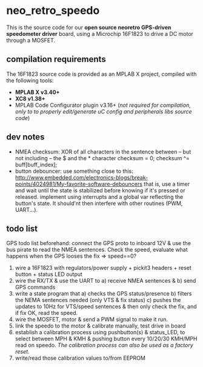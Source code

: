 # neo_retro_speedo
This is the source code for our **open source neoretro GPS-driven speedometer driver** board, using a Microchip 16F1823 to drive a DC motor through a MOSFET.

## compilation requirements
The 16F1823 source code is provided as an MPLAB X project, compiled with the following tools:
- **MPLAB X v3.40+**
- **XC8 v1.38+**
- MPLAB Code Configurator plugin v3.16+ (*not required for compilation, only to to properly edit/generate uC config and peripherals libs source code*)

## dev notes

- NMEA checksum:
XOR of all characters in the sentence between – but not including – the $ and the * character
checksum = 0;
checksum ^= buff[buff_index];
- button debouncer:
use something close to this: http://www.embedded.com/electronics-blogs/break-points/4024981/My-favorite-software-debouncers
that is, use a timer and wait until the state is stabilized before knowing if it's pressed or released.
implement using interrupts and a global var reflecting the button's state. It should'nt then interfere with other routines (PWM, UART...).

## todo list
GPS todo list beforehand:
connect the GPS proto to inboard 12V & use the bus pirate to read the NMEA sentences.
Check the speed, evaluate what happens when the GPS looses the fix => speed==0?

1. wire a 16F1823 with regulators/power supply + pickit3 headers + reset button + status LED output
2. wire the RX/TX & use the UART to a) receive NMEA sentences & b) send GPS commands
3. write a state program that a) checks the GPS status/presence b) filters the NEMA sentences needed (only VTS & fix status) c) pushes the updates to 10Hz for VTS/speed sentences & then only check the fix, and if fix OK, read the speed.
4. wire the MOSFET, motor & send a PWM signal to make it run.
5. link the speedo to the motor & calibrate manually, test drive in board
6. establish a calibration process using pushbutton(s) & status_LED, to select between MPH & KMH & pushing button every 10/20/30 KMH/MPH read on speedo.
*The calibration process can also be used as a factory reset.*
7. write/read those calibration values to/from EEPROM

